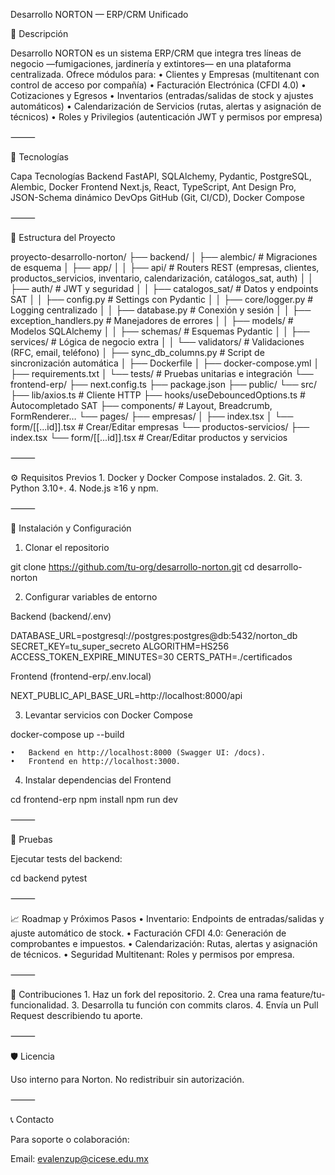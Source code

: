 Desarrollo NORTON — ERP/CRM Unificado

📖 Descripción

Desarrollo NORTON es un sistema ERP/CRM que integra tres líneas de negocio —fumigaciones, jardinería y extintores— en una plataforma centralizada. Ofrece módulos para:
	•	Clientes y Empresas (multitenant con control de acceso por compañía)
	•	Facturación Electrónica (CFDI 4.0)
	•	Cotizaciones y Egresos
	•	Inventarios (entradas/salidas de stock y ajustes automáticos)
	•	Calendarización de Servicios (rutas, alertas y asignación de técnicos)
	•	Roles y Privilegios (autenticación JWT y permisos por empresa)

⸻

🚀 Tecnologías

Capa	Tecnologías
Backend	FastAPI, SQLAlchemy, Pydantic, PostgreSQL, Alembic, Docker
Frontend	Next.js, React, TypeScript, Ant Design Pro, JSON-Schema dinámico
DevOps	GitHub (Git, CI/CD), Docker Compose


⸻

📂 Estructura del Proyecto

proyecto-desarrollo-norton/
├── backend/
│   ├── alembic/                  # Migraciones de esquema
│   ├── app/
│   │   ├── api/                  # Routers REST (empresas, clientes, productos_servicios, inventario, calendarización, catálogos_sat, auth)
│   │   ├── auth/                 # JWT y seguridad
│   │   ├── catalogos_sat/        # Datos y endpoints SAT
│   │   ├── config.py             # Settings con Pydantic
│   │   ├── core/logger.py        # Logging centralizado
│   │   ├── database.py           # Conexión y sesión
│   │   ├── exception_handlers.py # Manejadores de errores
│   │   ├── models/               # Modelos SQLAlchemy
│   │   ├── schemas/              # Esquemas Pydantic
│   │   ├── services/             # Lógica de negocio extra
│   │   └── validators/           # Validaciones (RFC, email, teléfono)
│   ├── sync_db_columns.py        # Script de sincronización automática
│   ├── Dockerfile
│   ├── docker-compose.yml
│   ├── requirements.txt
│   └── tests/                    # Pruebas unitarias e integración
└── frontend-erp/
    ├── next.config.ts
    ├── package.json
    ├── public/
    └── src/
        ├── lib/axios.ts                 # Cliente HTTP
        ├── hooks/useDebouncedOptions.ts # Autocompletado SAT
        ├── components/                  # Layout, Breadcrumb, FormRenderer…
        └── pages/
            ├── empresas/
            │   ├── index.tsx
            │   └── form/[[...id]].tsx    # Crear/Editar empresas
            └── productos-servicios/
                ├── index.tsx
                └── form/[[...id]].tsx    # Crear/Editar productos y servicios


⸻

⚙️ Requisitos Previos
	1.	Docker y Docker Compose instalados.
	2.	Git.
	3.	Python 3.10+.
	4.	Node.js ≥16 y npm.

⸻

🔧 Instalación y Configuración

1. Clonar el repositorio

git clone https://github.com/tu-org/desarrollo-norton.git
cd desarrollo-norton

2. Configurar variables de entorno

Backend (backend/.env)

DATABASE_URL=postgresql://postgres:postgres@db:5432/norton_db
SECRET_KEY=tu_super_secreto
ALGORITHM=HS256
ACCESS_TOKEN_EXPIRE_MINUTES=30
CERTS_PATH=./certificados

Frontend (frontend-erp/.env.local)

NEXT_PUBLIC_API_BASE_URL=http://localhost:8000/api

3. Levantar servicios con Docker Compose

docker-compose up --build

	•	Backend en http://localhost:8000 (Swagger UI: /docs).
	•	Frontend en http://localhost:3000.

4. Instalar dependencias del Frontend

cd frontend-erp
npm install
npm run dev


⸻

🧪 Pruebas

Ejecutar tests del backend:

cd backend
pytest


⸻

📈 Roadmap y Próximos Pasos
	•	Inventario: Endpoints de entradas/salidas y ajuste automático de stock.
	•	Facturación CFDI 4.0: Generación de comprobantes e impuestos.
	•	Calendarización: Rutas, alertas y asignación de técnicos.
	•	Seguridad Multitenant: Roles y permisos por empresa.

⸻

🤝 Contribuciones
	1.	Haz un fork del repositorio.
	2.	Crea una rama feature/tu-funcionalidad.
	3.	Desarrolla tu función con commits claros.
	4.	Envía un Pull Request describiendo tu aporte.

⸻

🛡️ Licencia

Uso interno para Norton. No redistribuir sin autorización.

⸻

📞 Contacto

Para soporte o colaboración:

Email: evalenzup@cicese.edu.mx